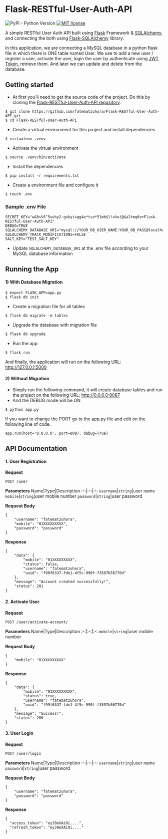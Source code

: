 # Flask-RESTful-User-Auth-API
![PyPI - Python Version](https://img.shields.io/pypi/pyversions/Django.svg) [![MIT license](https://img.shields.io/badge/license-MIT-brightgreen.svg)](https://github.com/fatematzuhora/Flask-RESTful-User-Auth-API)

A simple RESTful User Auth API built using [Flask](http://flask.pocoo.org) Framework & [SQLAlchemy](http://www.sqlalchemy.org), and connecting the both using [Flask-SQLAlchemy](http://flask-sqlalchemy.pocoo.org) library.

In this application, we are connecting a MySQL database in a python flask file in which there is ONE table named User. We use to add a new user / register a user, activate the user, login the user by authenticate using [JWT Token](https://flask-jwt-extended.readthedocs.io/), retrieve them. And later we can update and delete from the database.


## Getting started
* At first you'll need to get the source code of the project. Do this by cloning the [Flask-RESTful-User-Auth-API repository](https://github.com/fatematzuhora/Flask-RESTful-User-Auth-API).
```
$ git clone https://github.com/fatematzuhora/Flask-RESTful-User-Auth-API.git
$ cd Flask-RESTful-User-Auth-API
```

* Create a virtual environment for this project and install dependencies
```
$ virtualenv .venv
```

* Activate the virtual environment
```
$ source .venv/bin/activate
```

* Install the dependencies
```
$ pip install -r requirements.txt
```

* Create a environment file and configure it
```
$ touch .env
```

### Sample .env File
```
SECRET_KEY="w&8s%5^5vuhy2-gvkyi=gg4e*tso*51mb$l!=%o(@$a2tmq6o+Flask-RESTful-User-Auth-API"
DEBUG=TRUE
SQLALCHEMY_DATABASE_URI="mysql://YOUR_DB_USER_NAME:YOUR_DB_PASS@localhost:3306/YOUR_DB_NAME"
SQLALCHEMY_TRACK_MODIFICATIONS=FALSE
SALT_KEY="TEST_SALT_KEY"
```

* Update `SQLALCHEMY_DATABASE_URI` at the .env file according to your MySQL database information


## Running the App

#### 1) With Database Migration

```
$ export FLASK_APP=app.py
$ flask db init
```

* Create a migration file for all tables
```
$ flask db migrate -m tables
```

* Upgrade the database with migration file
```
$ flask db upgrade
```

* Run the app
```
$ flask run
```

And finally, the application will run on the following URL: http://127.0.0.1:5000

#### 2) Without Migration

* Simply run the following command, it will create database tables and run the project on the following URL: http://0.0.0.0:8087
* And the DEBUG mode will be ON

```
$ python app.py
```

If you want to change the PORT go to the [app.py](https://github.com/fatematzuhora/Flask-RESTful-User-Auth-API/blob/master/app.py) file and edit on the following line of code.
```
app.run(host='0.0.0.0', port=8087, debug=True)
```


## API Documentation

#### 1. User Registration

**Request**
```
POST /user
```

**Parameters**
Name|Type|Description
:-:|:-:|:-:
`username`|`string`|user name
`mobile`|`string`|user mobile number
`password`|`string`|user password

**Request Body**
```
{
    "username": "fatematzuhora",
    "mobile": "01XXXXXXXXX",
    "password": "password"
}
```

**Response**
```
{
    "data": {
        "mobile": "01XXXXXXXXX",
        "status": false,
        "username": "fatematzuhora",
        "uuid": "f99f6337-fde1-4f5c-990f-f3597b56770d"
    },
    "message": "Account created successfully!",
    "status": 201
}
```

#### 2. Activate User

**Request**
```
POST /user/activate-account/
```

**Parameters**
Name|Type|Description
:-:|:-:|:-:
`mobile`|`string`|user mobile number

**Request Body**
```
{
    "mobile": "01XXXXXXXXX"
}
```

**Response**
```
{
    "data": {
        "mobile": "01XXXXXXXXX",
        "status": true,
        "username": "fatematzuhora",
        "uuid": "f99f6337-fde1-4f5c-990f-f3597b56770d"
    },
    "message": "Success!",
    "status": 200
}
```

#### 3. User Login

**Request**
```
POST /user/login
```

**Parameters**
Name|Type|Description
:-:|:-:|:-:
`username`|`string`|user name
`password`|`string`|user password

**Request Body**
```
{
	"username": "fatematzuhora",
	"password": "password"
}
```

**Response**
```
{
  "access_token": "eyJ0eXAiOi....",
  "refresh_token": "eyJ0eXAiOi...."
}
```
